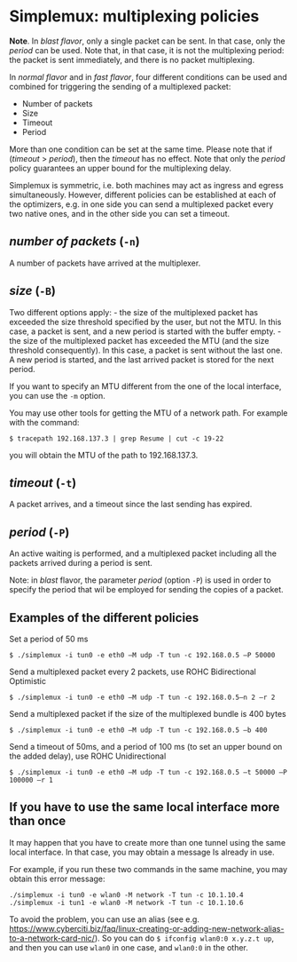 # Simplemux: multiplexing policies

**Note**. In *blast flavor*, only a single packet can be sent. In that case, only the *period* can be used. Note that, in that case, it is not the multiplexing period: the packet is sent immediately, and there is no packet multiplexing.


In *normal flavor* and in *fast flavor*, four different conditions can be used and combined for triggering the sending of a multiplexed packet:
- Number of packets
- Size
- Timeout
- Period

More than one condition can be set at the same time. Please note that if (*timeout* > *period*), then the *timeout* has no effect. Note that only the *period* policy guarantees an upper bound for the multiplexing delay.

Simplemux is symmetric, i.e. both machines may act as ingress and egress simultaneously. However, different policies can be established at each of the optimizers, e.g. in one side you can send a multiplexed packet every two native ones, and in the other side you can set a timeout.

## *number of packets* (`-n`)

A number of packets have arrived at the multiplexer.

## *size* (`-B`)

Two different options apply:
    - the size of the multiplexed packet has exceeded the size threshold specified by the user, but not the MTU. In this case, a packet is sent, and a new period is started with the buffer empty.
    - the size of the multiplexed packet has exceeded the MTU (and the size threshold consequently). In this case, a packet is sent without the last one. A new period is started, and the last arrived packet is stored for the next period.

If you want to specify an MTU different from the one of the local interface, you can use the `-m` option.

You may use other tools for getting the MTU of a network path. For example with the command:
```
$ tracepath 192.168.137.3 | grep Resume | cut -c 19-22
```
you will obtain the MTU of the path to 192.168.137.3.

## *timeout* (`-t`)

A packet arrives, and a timeout since the last sending has expired.

## *period* (`-P`)

An active waiting is performed, and a multiplexed packet including all the packets arrived during a period is sent.

Note: in *blast* flavor, the parameter *period* (option `-P`) is used in order to specify the period that wil be employed for sending the copies of a packet.

## Examples of the different policies

Set a period of 50 ms
```
$ ./simplemux -i tun0 -e eth0 –M udp -T tun -c 192.168.0.5 –P 50000
```

Send a multiplexed packet every 2 packets, use ROHC Bidirectional Optimistic
```
$ ./simplemux -i tun0 -e eth0 –M udp -T tun -c 192.168.0.5–n 2 –r 2
```

Send a multiplexed packet if the size of the multiplexed bundle is 400 bytes
```
$ ./simplemux -i tun0 -e eth0 –M udp -T tun -c 192.168.0.5 –b 400
```

Send a timeout of 50ms, and a period of 100 ms (to set an upper bound on the added delay), use ROHC Unidirectional
```
$ ./simplemux -i tun0 -e eth0 –M udp -T tun -c 192.168.0.5 –t 50000 –P 100000 –r 1
```

## If you have to use the same local interface more than once

It may happen that you have to create more than one tunnel using the same local interface. In that case, you may obtain a message Is already in use.

For example, if you run these two commands in the same machine, you may obtain this error message:
```
./simplemux -i tun0 -e wlan0 -M network -T tun -c 10.1.10.4
./simplemux -i tun1 -e wlan0 -M network -T tun -c 10.1.10.6
```

To avoid the problem, you can use an alias (see e.g. https://www.cyberciti.biz/faq/linux-creating-or-adding-new-network-alias-to-a-network-card-nic/). So you can do `$ ifconfig wlan0:0 x.y.z.t up`, and then you can use `wlan0` in one case, and `wlan0:0` in the other.